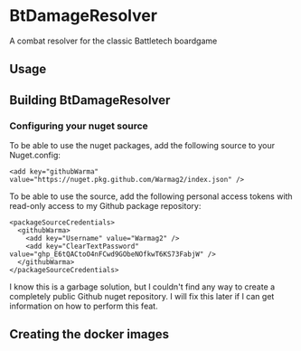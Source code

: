 # BtDamageResolver
A combat resolver for the classic Battletech boardgame

## Usage

## Building BtDamageResolver

### Configuring your nuget source

To be able to use the nuget packages, add the following source to your Nuget.config:

    <add key="githubWarma" value="https://nuget.pkg.github.com/Warmag2/index.json" />

To be able to use the source, add the following personal access tokens with read-only access to my Github package repository:

    <packageSourceCredentials>
      <githubWarma>
        <add key="Username" value="Warmag2" />
        <add key="ClearTextPassword" value="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" />
      </githubWarma>
    </packageSourceCredentials>
    
I know this is a garbage solution, but I couldn't find any way to create a completely public Github nuget repository.
I will fix this later if I can get information on how to perform this feat.

## Creating the docker images


